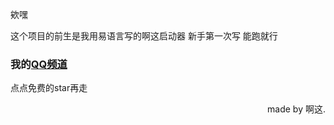 欸嘿

这个项目的前生是我用易语言写的啊这启动器
新手第一次写 能跑就行


### 我的[QQ频道](https://pd.qq.com/s/3jqlah/)

点点免费的star再走

<p align="right">made by 啊这.</p>
